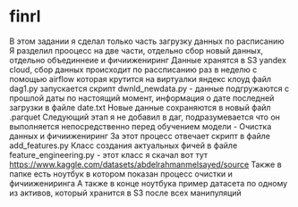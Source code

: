 # finrl
В этом задании я сделал только часть загрузку данных по расписанию
Я разделил прооцесс на две части, отдельно сбор новый данных, отдельно объединнеие и фичиижениринг
Данные хранятся в S3 yandex cloud, сбор данных происходит по рассписанию раз в неделю с помощью airflow которая крутится на виртуалки яндекс клоуд
файл dag1.py
запускается скрипт dwnld_newdata.py - данные подгружаются с прошлой даты по настоящий момент, информация о дате последней загрузки в файле date.txt
Новые данные сохраняются в новый файл .parquet
Следующий этап я не добавил в даг, подразумевается что он выполняется непосредственно перед обучением модели -
Очистка данных и фичиижениринг
За этот процесс отвечает скрипт в файле add_features.py
Класс создания актуальных фичей в файле feature_engineering.py - этот класс я скачал вот тут https://www.kaggle.com/datasets/abdelrahmanmelsayed/source
Также в папке есть ноутбук в котором показан процесс очистки и фичиижениринга
А также в конце ноутбука пример датасета по одному из активов, который хранится в S3 после всех манипуляций